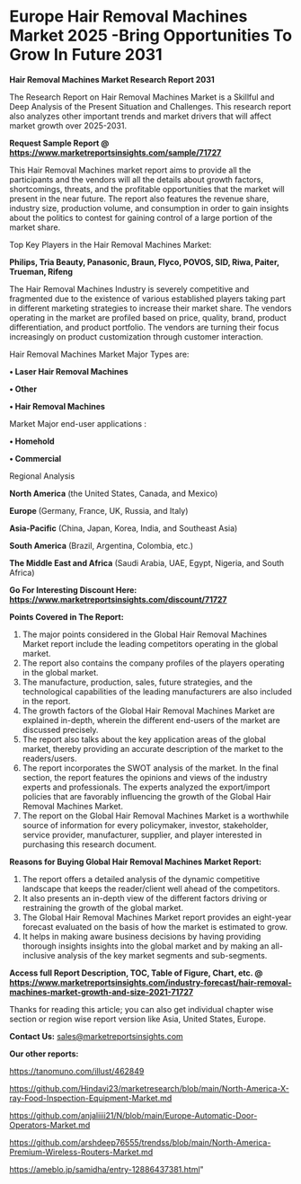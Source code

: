 # Europe Hair Removal Machines Market 2025 -Bring Opportunities To Grow In Future 2031

<strong>Hair Removal Machines Market Research Report 2031</strong>

The Research Report on Hair Removal Machines Market is a Skillful and Deep Analysis of the Present Situation and Challenges. This research report also analyzes other important trends and market drivers that will affect market growth over 2025-2031.

<strong>Request Sample Report @ <a href=https://www.marketreportsinsights.com/sample/71727>https://www.marketreportsinsights.com/sample/71727</a></strong>

This Hair Removal Machines market report aims to provide all the participants and the vendors will all the details about growth factors, shortcomings, threats, and the profitable opportunities that the market will present in the near future. The report also features the revenue share, industry size, production volume, and consumption in order to gain insights about the politics to contest for gaining control of a large portion of the market share.

Top Key Players in the Hair Removal Machines Market:

<strong>Philips, Tria Beauty, Panasonic, Braun, Flyco, POVOS, SID, Riwa, Paiter, Trueman, Rifeng</strong>

The Hair Removal Machines Industry is severely competitive and fragmented due to the existence of various established players taking part in different marketing strategies to increase their market share. The vendors operating in the market are profiled based on price, quality, brand, product differentiation, and product portfolio. The vendors are turning their focus increasingly on product customization through customer interaction.

Hair Removal Machines Market Major Types are:

<strong>• Laser Hair Removal Machines

• Other

• Hair Removal Machines</strong>

Market Major end-user applications :

<strong>• Homehold

• Commercial</strong>

Regional Analysis

</u><strong><b>North America</b></strong> (the United States, Canada, and Mexico)

<strong><b>Europe </b></strong>(Germany, France, UK, Russia, and Italy)

<strong><b>Asia-Pacific</b></strong> (China, Japan, Korea, India, and Southeast Asia)

<strong><b>South America</b></strong> (Brazil, Argentina, Colombia, etc.)

<strong><b>The Middle East and Africa</b></strong> (Saudi Arabia, UAE, Egypt, Nigeria, and South Africa)

<strong>Go For Interesting Discount Here: <a href=https://www.marketreportsinsights.com/discount/71727>https://www.marketreportsinsights.com/discount/71727</a></strong>

<strong>Points Covered in The Report:</strong>
<ol>
  <li>The major points considered in the Global Hair Removal Machines Market report include the leading competitors operating in the global market.</li>
  <li>The report also contains the company profiles of the players operating in the global market.</li>
  <li>The manufacture, production, sales, future strategies, and the technological capabilities of the leading manufacturers are also included in the report.</li>
  <li>The growth factors of the Global Hair Removal Machines Market are explained in-depth, wherein the different end-users of the market are discussed precisely.</li>
  <li>The report also talks about the key application areas of the global market, thereby providing an accurate description of the market to the readers/users.</li>
  <li>The report incorporates the SWOT analysis of the market. In the final section, the report features the opinions and views of the industry experts and professionals. The experts analyzed the export/import policies that are favorably influencing the growth of the Global Hair Removal Machines Market.</li>
  <li>The report on the Global Hair Removal Machines Market is a worthwhile source of information for every policymaker, investor, stakeholder, service provider, manufacturer, supplier, and player interested in purchasing this research document.</li>
</ol>
<strong>Reasons for Buying Global Hair Removal Machines Market Report:</strong>

<ol>
  <li>The report offers a detailed analysis of the dynamic competitive landscape that keeps the reader/client well ahead of the competitors.</li>
  <li>It also presents an in-depth view of the different factors driving or restraining the growth of the global market.</li>
  <li>The Global Hair Removal Machines Market report provides an eight-year forecast evaluated on the basis of how the market is estimated to grow.</li>
  <li>It helps in making aware business decisions by having providing thorough insights insights into the global market and by making an all-inclusive analysis of the key market segments and sub-segments.</li>
</ol>
<strong>Access full Report Description, TOC, Table of Figure, Chart, etc. @ <a href=https://www.marketreportsinsights.com/industry-forecast/hair-removal-machines-market-growth-and-size-2021-71727>https://www.marketreportsinsights.com/industry-forecast/hair-removal-machines-market-growth-and-size-2021-71727</a></strong>


Thanks for reading this article; you can also get individual chapter wise section or region wise report version like Asia, United States, Europe.

<strong>Contact Us:</strong>
sales@marketreportsinsights.com

<strong>Our other reports:</strong>

<a href=https://tanomuno.com/illust/462849>https://tanomuno.com/illust/462849</a>

<a href=https://github.com/Hindavi23/marketresearch/blob/main/North-America-X-ray-Food-Inspection-Equipment-Market.md>https://github.com/Hindavi23/marketresearch/blob/main/North-America-X-ray-Food-Inspection-Equipment-Market.md</a>

<a href=https://github.com/anjaliiii21/N/blob/main/Europe-Automatic-Door-Operators-Market.md>https://github.com/anjaliiii21/N/blob/main/Europe-Automatic-Door-Operators-Market.md</a>

<a href=https://github.com/arshdeep76555/trendss/blob/main/North-America-Premium-Wireless-Routers-Market.md>https://github.com/arshdeep76555/trendss/blob/main/North-America-Premium-Wireless-Routers-Market.md</a>

<a href=https://ameblo.jp/samidha/entry-12886437381.html>https://ameblo.jp/samidha/entry-12886437381.html</a>"
